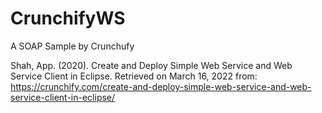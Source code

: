 # CrunchifyWS
A SOAP Sample by Crunchufy

Shah, App. (2020). Create and Deploy Simple Web Service and Web Service Client in Eclipse. Retrieved on March 16, 2022 from: https://crunchify.com/create-and-deploy-simple-web-service-and-web-service-client-in-eclipse/
